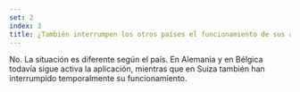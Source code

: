 ```yaml
---
set: 2
index: 3
title: ¿También interrumpen los otros países el funcionamiento de sus aplicaciones de rastreo del coronavirus?
---
```

No. La situación es diferente según el país. En Alemania y en Bélgica todavía sigue activa la aplicación, mientras que en Suiza también han interrumpido temporalmente su funcionamiento. 
